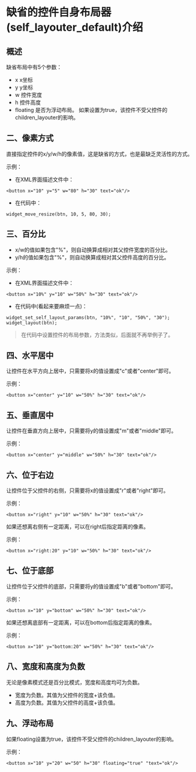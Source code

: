# 缺省的控件自身布局器(self\_layouter\_default)介绍

## 概述

缺省布局中有5个参数：

* x x坐标
* y y坐标
* w 控件宽度
* h 控件高度
* floating 是否为浮动布局。 如果设置为true，该控件不受父控件的children\_layouter的影响。


## 二、像素方式

直接指定控件的x/y/w/h的像素值，这是缺省的方式，也是最缺乏灵活性的方式。

示例：

* 在XML界面描述文件中：

```
<button x="10" y="5" w="80" h="30" text="ok"/>
```
* 在代码中：

```
widget_move_resize(btn, 10, 5, 80, 30);
```

## 三、百分比

* x/w的值如果包含"%"，则自动换算成相对其父控件宽度的百分比。
* y/h的值如果包含"%"，则自动换算成相对其父控件高度的百分比。

示例：

* 在XML界面描述文件中：

```
<button x="10%" y="10" w="50%" h="30" text="ok"/>
```

* 在代码中(看起来要麻烦一点)：

```
widget_set_self_layout_params(btn, "10%", "10", "50%", "30");
widget_layout(btn);
```
> 在代码中设置控件的布局参数，方法类似，后面就不再举例子了。

## 四、水平居中

让控件在水平方向上居中，只需要将x的值设置成"c"或者"center"即可。

示例：

```
<button x="center" y="10" w="50%" h="30" text="ok"/>
```

## 五、垂直居中

让控件在垂直方向上居中，只需要将y的值设置成"m"或者"middle"即可。

示例：

```
<button x="center" y="middle" w="50%" h="30" text="ok"/>
```

## 六、位于右边

让控件位于父控件的右侧，只需要将x的值设置成"r"或者"right"即可。

示例：

```
<button x="right" y="10" w="50%" h="30" text="ok"/>
```

如果还想离右侧有一定距离，可以在right后指定距离的像素。

示例：

```
<button x="right:20" y="10" w="50%" h="30" text="ok"/>
```

## 七、位于底部

让控件位于父控件的底部，只需要将y的值设置成"b"或者"bottom"即可。

示例：

```
<button x="10" y="bottom" w="50%" h="30" text="ok"/>
```

如果还想离底部有一定距离，可以在bottom后指定距离的像素。

示例：

```
<button x="10" y="bottom:20" w="50%" h="30" text="ok"/>
```

## 八、宽度和高度为负数

无论是像素模式还是百分比模式，宽度和高度均可为负数。

* 宽度为负数。其值为父控件的宽度+该负值。
* 高度为负数。其值为父控件的高度+该负值。

## 九、浮动布局
如果floating设置为true，该控件不受父控件的children\_layouter的影响。

示例：

```
<button x="10" y="20" w="50" h="30" floating="true" "text="ok"/>
```

